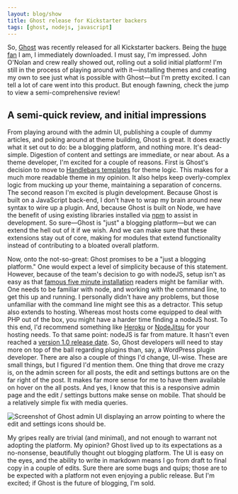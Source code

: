 ```yaml
---
layout: blog/show
title: Ghost release for Kickstarter backers
tags: [ghost, nodejs, javascript]
---
```


So, [Ghost](https://en.ghost.org/ "Ghost") was recently released for all Kickstarter backers. Being the [huge fan](http://dstrunk.com/ghost-a-beautiful-blogging-platform-on-node-js/ "Ghost: A beautiful blogging platform on nodeJS - Daniel Strunk") I am, I immediately downloaded. I must say, I'm impressed. John O'Nolan and crew really showed out, rolling out a solid initial platform! I'm still in the process of playing around with it—installing themes and creating my own to see just what is possible with Ghost—but I'm pretty excited. I can tell a lot of care went into this product. But enough fawning, check the jump to view a semi-comprehensive review!

## A semi-quick review, and initial impressions

From playing around with the admin UI, publishing a couple of dummy articles, and poking around at theme building, Ghost is great. It does exactly what it set out to do: be a blogging platform, and nothing more. It's dead-simple. Digestion of content and settings are immediate, or near about. As a theme developer, I'm excited for a couple of reasons. First is Ghost's decision to move to [Handlebars templates](http://handlebarsjs.com/ "HandlebarsJS") for theme logic. This makes for a much more readable theme in my opinion. It also helps keep overly-complex logic from mucking up your theme, maintaining a separation of concerns. The second reason I'm excited is plugin development. Because Ghost is built on a JavaScript back-end, I don't have to wrap my brain around new syntax to wire up a plugin. And, because Ghost is built on Node, we have the benefit of using existing libraries installed via [npm](https://npmjs.org/ "Node Package Manager") to assist in development. So sure—Ghost is "just" a blogging platform—but we can extend the hell out of it if we wish. And we can make sure that these extensions stay out of core, making for modules that extend functionality instead of contributing to a bloated overall platform.

Now, onto the not-so-great: Ghost promises to be a "just a blogging platform." One would expect a level of simplicity because of this statement. However, because of the team's decision to go with nodeJS, setup isn't as easy as that [famous five minute installation](http://codex.wordpress.org/Installing_WordPress "WordPress Codex - Installing WordPress") readers might be familiar with. One needs to be familiar with node, and working with the command line, to get this up and running. I personally didn't have any problems, but those unfamiliar with the command line might see this as a detractor. This setup also extends to hosting. Whereas most hosts come equipped to deal with PHP out of the box, you might have a harder time finding a nodeJS host. To this end, I'd recommend something like [Heroku](https://www.heroku.com/ "Heroku") or [NodeJitsu](https://www.nodejitsu.com/ "Nodejitsu") for your hosting needs. To that same point: nodeJS is far from mature. It hasn't even reached a [version 1.0 release date](http://www.nodejs-news.com/NodeConf/The-Road-to-Nodejs-1.0/ "NodeConf - The Road to NodJS 1.0"). So, Ghost developers will need to stay more on top of the ball regarding plugins than, say, a WordPress plugin developer. There are also a couple of things I'd change, UI-wise. These are small things, but I figured I'd mention them. One thing that drove me crazy is, on the admin screen for all posts, the edit and settings buttons are on the far right of the post. It makes far more sense for me to have them available on hover on the all posts. And yes, I know that this is a responsive admin page and the edit / settings buttons make sense on mobile. That should be a relatively simple fix with media queries.

![Screenshot of Ghost admin UI displaying an arrow pointing to where the edit and settings icons should be.](http://dstrunk.com/content/uploads/2013/09/Screen-Shot-2013-09-20-at-12.46.14.jpg)

My gripes really are trivial (and minimal), and not enough to warrant not adopting the platform. My opinion? Ghost lived up to its expectations as a no-nonsense, beautifully thought out blogging platform. The UI is easy on the eyes, and the ability to write in markdown means I go from draft to final copy in a couple of edits. Sure there are some bugs and quips; those are to be expected with a platform not even enjoying a public release. But I'm excited; if Ghost is the future of blogging, I'm sold.
